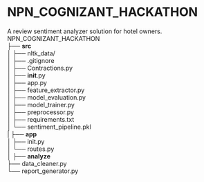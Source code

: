 # NPN_COGNIZANT_HACKATHON
A review sentiment analyzer solution for hotel owners.
<br>
NPN_COGNIZANT_HACKATHON<br>
├── **src**<br>
│ ├── nltk_data/<br>
│ ├── .gitignore<br>
│ ├── Contractions.py<br>
│ ├── __init__.py<br>
│ ├── app.py<br>
│ ├── feature_extractor.py<br>
│ ├── model_evaluation.py<br>
│ ├── model_trainer.py<br>
│ ├── preprocessor.py<br>
│ ├── requirements.txt<br>
│ └── sentiment_pipeline.pkl<br>
|
├── **app**<br>
│ ├── init.py<br>
│ └── routes.py<br>
│
├── **analyze**<br>
├── data_cleaner.py<br>
└── report_generator.py<br>



